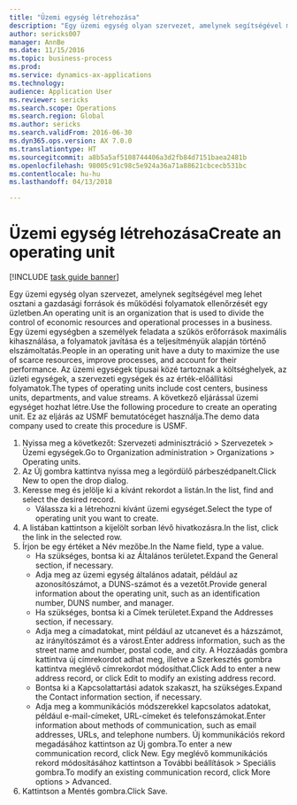 ```yaml
--- 
title: "Üzemi egység létrehozása"
description: "Egy üzemi egység olyan szervezet, amelynek segítségével meg lehet osztani a gazdasági források és működési folyamatok ellenőrzését egy üzletben."
author: sericks007
manager: AnnBe
ms.date: 11/15/2016
ms.topic: business-process
ms.prod: 
ms.service: dynamics-ax-applications
ms.technology: 
audience: Application User
ms.reviewer: sericks
ms.search.scope: Operations
ms.search.region: Global
ms.author: sericks
ms.search.validFrom: 2016-06-30
ms.dyn365.ops.version: AX 7.0.0
ms.translationtype: HT
ms.sourcegitcommit: a8b5a5af5108744406a3d2fb84d7151baea2481b
ms.openlocfilehash: 98005c91c98c5e924a36a71a88621cbcecb531bc
ms.contentlocale: hu-hu
ms.lasthandoff: 04/13/2018

---
```

# <a name="create-an-operating-unit"></a><span data-ttu-id="301a8-103">Üzemi egység létrehozása</span><span class="sxs-lookup"><span data-stu-id="301a8-103">Create an operating unit</span></span>

[!INCLUDE [task guide banner](../../includes/task-guide-banner.md)]

<span data-ttu-id="301a8-104">Egy üzemi egység olyan szervezet, amelynek segítségével meg lehet osztani a gazdasági források és működési folyamatok ellenőrzését egy üzletben.</span><span class="sxs-lookup"><span data-stu-id="301a8-104">An operating unit is an organization that is used to divide the control of economic resources and operational processes in a business.</span></span> <span data-ttu-id="301a8-105">Egy üzemi egységben a személyek feladata a szűkös erőforrások maximális kihasználása, a folyamatok javítása és a teljesítményük alapján történő elszámoltatás.</span><span class="sxs-lookup"><span data-stu-id="301a8-105">People in an operating unit have a duty to maximize the use of scarce resources, improve processes, and account for their performance.</span></span> <span data-ttu-id="301a8-106">Az üzemi egységek típusai közé tartoznak a költséghelyek, az üzleti egységek, a szervezeti egységek és az érték-előállítási folyamatok.</span><span class="sxs-lookup"><span data-stu-id="301a8-106">The types of operating units include cost centers, business units, departments, and value streams.</span></span> <span data-ttu-id="301a8-107">A következő eljárással üzemi egységet hozhat létre.</span><span class="sxs-lookup"><span data-stu-id="301a8-107">Use the following procedure to create an operating unit.</span></span> <span data-ttu-id="301a8-108">Ez az eljárás az USMF bemutatócéget használja.</span><span class="sxs-lookup"><span data-stu-id="301a8-108">The demo data company used to create this procedure is USMF.</span></span>

1. <span data-ttu-id="301a8-109">Nyissa meg a következőt: Szervezeti adminisztráció > Szervezetek > Üzemi egységek.</span><span class="sxs-lookup"><span data-stu-id="301a8-109">Go to Organization administration > Organizations > Operating units.</span></span>
2. <span data-ttu-id="301a8-110">Az Új gombra kattintva nyissa meg a legördülő párbeszédpanelt.</span><span class="sxs-lookup"><span data-stu-id="301a8-110">Click New to open the drop dialog.</span></span>
3. <span data-ttu-id="301a8-111">Keresse meg és jelölje ki a kívánt rekordot a listán.</span><span class="sxs-lookup"><span data-stu-id="301a8-111">In the list, find and select the desired record.</span></span>
    * <span data-ttu-id="301a8-112">Válassza ki a létrehozni kívánt üzemi egységet.</span><span class="sxs-lookup"><span data-stu-id="301a8-112">Select the type of operating unit you want to create.</span></span>  
4. <span data-ttu-id="301a8-113">A listában kattintson a kijelölt sorban lévő hivatkozásra.</span><span class="sxs-lookup"><span data-stu-id="301a8-113">In the list, click the link in the selected row.</span></span>
5. <span data-ttu-id="301a8-114">Írjon be egy értéket a Név mezőbe.</span><span class="sxs-lookup"><span data-stu-id="301a8-114">In the Name field, type a value.</span></span>
    * <span data-ttu-id="301a8-115">Ha szükséges, bontsa ki az Általános területet.</span><span class="sxs-lookup"><span data-stu-id="301a8-115">Expand the General section, if necessary.</span></span>  
    * <span data-ttu-id="301a8-116">Adja meg az üzemi egység általános adatait, például az azonosítószámot, a DUNS-számot és a vezetőt.</span><span class="sxs-lookup"><span data-stu-id="301a8-116">Provide general information about the operating unit, such as an identification number, DUNS number, and manager.</span></span>    
    * <span data-ttu-id="301a8-117">Ha szükséges, bontsa ki a Címek területet.</span><span class="sxs-lookup"><span data-stu-id="301a8-117">Expand the Addresses section, if necessary.</span></span>  
    * <span data-ttu-id="301a8-118">Adja meg a címadatokat, mint például az utcanevet és a házszámot, az irányítószámot és a várost.</span><span class="sxs-lookup"><span data-stu-id="301a8-118">Enter address information, such as the street name and number, postal code, and city.</span></span> <span data-ttu-id="301a8-119">A Hozzáadás gombra kattintva új címrekordot adhat meg, illetve a Szerkesztés gombra kattintva meglévő címrekordot módosíthat.</span><span class="sxs-lookup"><span data-stu-id="301a8-119">Click Add to enter a new address record, or click Edit to modify an existing address record.</span></span>   
    * <span data-ttu-id="301a8-120">Bontsa ki a Kapcsolattartási adatok szakaszt, ha szükséges.</span><span class="sxs-lookup"><span data-stu-id="301a8-120">Expand the Contact information section, if necessary.</span></span>  
    * <span data-ttu-id="301a8-121">Adja meg a kommunikációs módszerekkel kapcsolatos adatokat, például e-mail-címeket, URL-címeket és telefonszámokat.</span><span class="sxs-lookup"><span data-stu-id="301a8-121">Enter information about methods of communication, such as email addresses, URLs, and telephone numbers.</span></span> <span data-ttu-id="301a8-122">Új kommunikációs rekord megadásához kattintson az Új gombra.</span><span class="sxs-lookup"><span data-stu-id="301a8-122">To enter a new communication record, click New.</span></span> <span data-ttu-id="301a8-123">Egy meglévő kommunikációs rekord módosításához kattintson a További beállítások > Speciális gombra.</span><span class="sxs-lookup"><span data-stu-id="301a8-123">To modify an existing communication record, click More options > Advanced.</span></span>   
6. <span data-ttu-id="301a8-124">Kattintson a Mentés gombra.</span><span class="sxs-lookup"><span data-stu-id="301a8-124">Click Save.</span></span>


